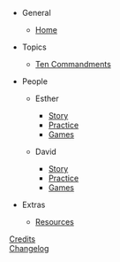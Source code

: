 <!-- _sidebar.md -->

<!-- trunk-ignore(markdownlint/MD041) -->

- General
  - [Home](README.md)

- Topics
    - [Ten Commandments](topics/tencommandments.md)

- People

  - Esther

    - [Story](stories/esther.md)
    - [Practice](resources/practice/esther.md)
    - [Games](resources/games/esther.md)

  - David
    - [Story](stories/david.md)
    - [Practice](resources/practice/david.md)
    - [Games](resources/games/david.md)

- Extras
  - [Resources](extras/resources.md)

[Credits](credits.md)  
[Changelog](changelog.md)
